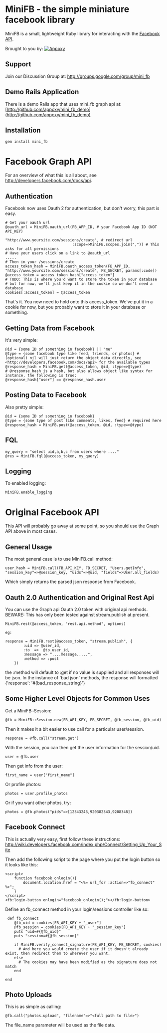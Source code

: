 MiniFB - the simple miniature facebook library
==============================================

MiniFB is a small, lightweight Ruby library for interacting with the [Facebook API](http://wiki.developers.facebook.com/index.php/API).

Brought to you by: [![Appoxy](http://www.simpledeployr.com/images/global/appoxy-small.png)](http://www.appoxy.com)

Support
--------

Join our Discussion Group at: <http://groups.google.com/group/mini_fb>

Demo Rails Application
-------------------

There is a demo Rails app that uses mini_fb graph api at: [http://github.com/appoxy/mini_fb_demo](http://github.com/appoxy/mini_fb_demo)

Installation
-------------

    gem install mini_fb


Facebook Graph API
==================

For an overview of what this is all about, see <http://developers.facebook.com/docs/api>.

Authentication
--------------

Facebook now uses Oauth 2 for authentication, but don't worry, this part is easy.

    # Get your oauth url
    @oauth_url = MiniFB.oauth_url(FB_APP_ID, # your Facebook App ID (NOT API_KEY)
                                  "http://www.yoursite.com/sessions/create", # redirect url
                                  :scope=>MiniFB.scopes.join(",")) # This asks for all permissions
    # Have your users click on a link to @oauth_url
    .....
    # Then in your /sessions/create
    access_token_hash = MiniFB.oauth_access_token(FB_APP_ID, "http://www.yoursite.com/sessions/create", FB_SECRET, params[:code])
    @access_token = access_token_hash["access_token"]
    # TODO: This is where you'd want to store the token in your database
    # but for now, we'll just keep it in the cookie so we don't need a database
    cookies[:access_token] = @access_token

That's it. You now need to hold onto this access_token. We've put it in a cookie for now, but you probably
want to store it in your database or something.

Getting Data from Facebook
--------------------------

It's very simple:

    @id = {some ID of something in facebook} || "me"
    @type = {some facebook type like feed, friends, or photos} # (optional) nil will just return the object data directly, see <http://developers.facebook.com/docs/api> for the available types
    @response_hash = MiniFB.get(@access_token, @id, :type=>@type)
    # @response_hash is a hash, but also allows object like syntax for instance, the following is true:
    @response_hash["user"] == @response_hash.user
    

Posting Data to Facebook
------------------------

Also pretty simple:

    @id = {some ID of something in facebook}
    @type = {some type of post like comments, likes, feed} # required here
    @response_hash = MiniFB.post(@access_token, @id, :type=>@type)

FQL
---

    my_query = "select uid,a,b,c from users where ...."
    @res = MiniFB.fql(@access_token, my_query)

Logging
-------

To enabled logging:

    MiniFB.enable_logging


Original Facebook API
=====================

This API will probably go away at some point, so you should use the Graph API above in most cases.


General Usage
-------------

The most general case is to use MiniFB.call method:

    user_hash = MiniFB.call(FB_API_KEY, FB_SECRET, "Users.getInfo", "session_key"=>@session_key, "uids"=>@uid, "fields"=>User.all_fields)

Which simply returns the parsed json response from Facebook.


Oauth 2.0 Authentication and Original Rest Api
-------------

You can use the Graph api Oauth 2.0 token with original api methods. BEWARE: This has only been tested against stream.publish at present.

	MiniFB.rest(@access_token, "rest.api.method", options)

	eg:

 	response = MiniFB.rest(@access_token, "stream.publish", {
			:uid => @user_id, 
  			:to  =>  @to_user_id,  
  			:message => "....message.....",
			:method => :post
		})
		
the :method will default to :get if no value is supplied and all responses will be json. In the instance of 'bad json' methods, the response will formatted {'response': '#{bad_response_string}'}


Some Higher Level Objects for Common Uses
----------------------

Get a MiniFB::Session:

    @fb = MiniFB::Session.new(FB_API_KEY, FB_SECRET, @fb_session, @fb_uid)

Then it makes it a bit easier to use call for a particular user/session.

    response = @fb.call("stream.get")

With the session, you can then get the user information for the session/uid.

    user = @fb.user

Then get info from the user:

    first_name = user["first_name"]

Or profile photos:

    photos = user.profile_photos

Or if you want other photos, try:

    photos = @fb.photos("pids"=>[12343243,920382343,9208348])

Facebook Connect
----------------

This is actually very easy, first follow these instructions: http://wiki.developers.facebook.com/index.php/Connect/Setting_Up_Your_Site

Then add the following script to the page where you put the login button so it looks like this:

    <script>
        function facebook_onlogin(){
            document.location.href = "<%= url_for :action=>"fb_connect" %>";
        }
    </script>
    <fb:login-button onlogin="facebook_onlogin();"></fb:login-button>

Define an fb_connect method in your login/sessions controller like so:

     def fb_connect
        @fb_uid = cookies[FB_API_KEY + "_user"]
        @fb_session = cookies[FB_API_KEY + "_session_key"]
        puts "uid=#{@fb_uid}"
        puts "session=#{@fb_session}"
        
        if MiniFB.verify_connect_signature(FB_API_KEY, FB_SECRET, cookies)
          # And here you would create the user if it doesn't already exist, then redirect them to wherever you want.
        else
          # The cookies may have been modified as the signature does not match
        end

    end


Photo Uploads
-------------

This is as simple as calling:

    @fb.call("photos.upload", "filename"=>"<full path to file>")

The file_name parameter will be used as the file data.
